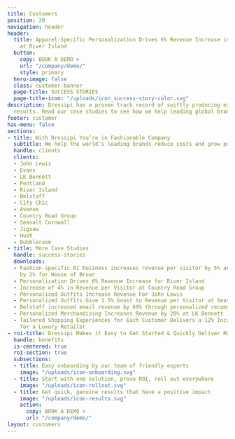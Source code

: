 ```yaml
---
title: Customers
position: 20
navigation: header
header:
  title: Apparel-Specific Personalization Drives 6% Revenue Increase in 12 Months
    at River Island
  button:
    copy: BOOK A DEMO >
    url: "/company/demo/"
    style: primary
  hero-image: false
  class: customer-banner
  page-title: SUCCESS STORIES
  page-title-icon: "/uploads/icon_success-story-color.svg"
description: Dressipi has a proven track record of swiftly producing externally-validated
  results. Read our case studies to see how we help leading global brands.
footer: customer
has-menu: false
sections:
- title: With Dressipi You’re in Fashionable Company
  subtitle: We help the world’s leading brands reduce costs and grow profitably.
  handle: clients
  clients:
  - John Lewis
  - Evans
  - LK Bennett
  - Pentland
  - River Island
  - Belstaff
  - City Chic
  - Avenue
  - Country Road Group
  - Seasalt Cornwall
  - Jigsaw
  - Hush
  - Bubbleroom
- title: More Case Studies
  handle: success-stories
  downloads:
  - Fashion-specific AI business increases revenue per visitor by 5% and reduces returns
    by 2% for House of Bruar
  - Personalization Drives 6% Revenue Increase for River Island
  - Increase of 4% in Revenue per Visitor at Country Road Group
  - Personalized Outfits Increase Revenue For John Lewis
  - Personalized Outfits Give 1.5% boost to Revenue per Visitor at Seasalt Cornwall
  - Belstaff increased email revenue by 69% through personalized recommendations
  - Personalized Merchandising Increases Revenue by 20% at LK Bennett
  - Tailored Shopping Experiences for Each Customer Delivers a 12% Increase in RPV
    for a Luxury Retailer
- roi-title: Dressipi Makes it Easy to Get Started & Quickly Deliver ROI
  handle: benefits
  is-centered: true
  roi-section: true
  subsections:
  - title: Easy onboarding by our team of friendly experts
    image: "/uploads/icon-onboarding.svg"
  - title: Start with one solution, prove ROI, roll out everywhere
    image: "/uploads/icon-rollout.svg"
  - title: Get quick, genuine results that have a positive impact
    image: "/uploads/icon-results.svg"
    action:
      copy: BOOK A DEMO >
      url: "/company/demo/"
layout: customers
---
```


